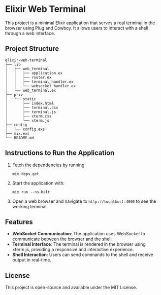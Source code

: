 # Elixir Web Terminal

This project is a minimal Elixir application that serves a real terminal in the browser using Plug and Cowboy. It allows users to interact with a shell through a web interface.

## Project Structure

```
elixir-web-terminal
├── lib
│   ├── web_terminal
│   │   ├── application.ex
│   │   ├── router.ex
│   │   ├── terminal_handler.ex
│   │   └── websocket_handler.ex
│   └── web_terminal.ex
├── priv
│   └── static
│       ├── index.html
│       ├── terminal.css
│       ├── terminal.js
│       ├── xterm.css
│       └── xterm.js
├── config
│   └── config.exs
├── mix.exs
└── README.md
```

## Instructions to Run the Application

1. Fetch the dependencies by running:
   ```
   mix deps.get
   ```

2. Start the application with:
   ```
   mix run --no-halt
   ```

3. Open a web browser and navigate to `http://localhost:4000` to see the working terminal.

## Features

- **WebSocket Communication**: The application uses WebSocket to communicate between the browser and the shell.
- **Terminal Interface**: The terminal is rendered in the browser using xterm.js, providing a responsive and interactive experience.
- **Shell Interaction**: Users can send commands to the shell and receive output in real-time.

## License

This project is open-source and available under the MIT License.